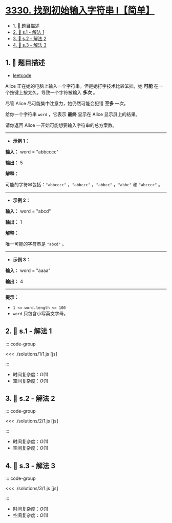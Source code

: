# [3330. 找到初始输入字符串 I【简单】](https://github.com/tnotesjs/TNotes.leetcode/tree/main/notes/3330.%20%E6%89%BE%E5%88%B0%E5%88%9D%E5%A7%8B%E8%BE%93%E5%85%A5%E5%AD%97%E7%AC%A6%E4%B8%B2%20I%E3%80%90%E7%AE%80%E5%8D%95%E3%80%91)

<!-- region:toc -->

- [1. 📝 题目描述](#1--题目描述)
- [2. 🎯 s.1 - 解法 1](#2--s1---解法-1)
- [3. 🎯 s.2 - 解法 2](#3--s2---解法-2)
- [4. 🎯 s.3 - 解法 3](#4--s3---解法-3)

<!-- endregion:toc -->

## 1. 📝 题目描述

- [leetcode](https://leetcode.cn/problems/find-the-original-typed-string-i/)

Alice 正在她的电脑上输入一个字符串。但是她打字技术比较笨拙，她 **可能** 在一个按键上按太久，导致一个字符被输入 **多次** 。

尽管 Alice 尽可能集中注意力，她仍然可能会犯错 **至多** 一次。

给你一个字符串 `word` ，它表示 **最终** 显示在 Alice 显示屏上的结果。

请你返回 Alice 一开始可能想要输入字符串的总方案数。

---

- **示例 1：**

**输入：** word = "abbcccc"

**输出：** 5

**解释：**

可能的字符串包括：`"abbcccc"` ，`"abbccc"` ，`"abbcc"` ，`"abbc"` 和 `"abcccc"` 。

---

- **示例 2：**

**输入：** word = "abcd"

**输出：** 1

**解释：**

唯一可能的字符串是 `"abcd"` 。

---

- **示例 3：**

**输入：** word = "aaaa"

**输出：** 4

---

**提示：**

- `1 <= word.length <= 100`
- `word` 只包含小写英文字母。

## 2. 🎯 s.1 - 解法 1

::: code-group

<<< ./solutions/1/1.js [js]

:::

- 时间复杂度：$O(1)$
- 空间复杂度：$O(1)$

## 3. 🎯 s.2 - 解法 2

::: code-group

<<< ./solutions/2/1.js [js]

:::

- 时间复杂度：$O(1)$
- 空间复杂度：$O(1)$

## 4. 🎯 s.3 - 解法 3

::: code-group

<<< ./solutions/3/1.js [js]

:::

- 时间复杂度：$O(1)$
- 空间复杂度：$O(1)$
